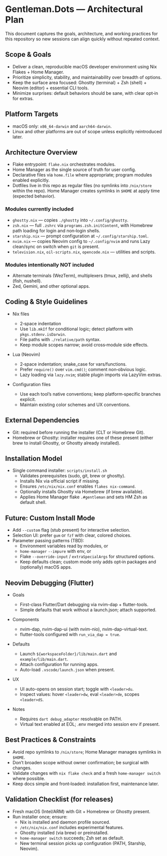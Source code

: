# Gentleman.Dots — Architectural Plan

This document captures the goals, architecture, and working practices for this repository so new sessions can align quickly without repeated context.

## Scope & Goals

- Deliver a clean, reproducible macOS developer environment using Nix Flakes + Home Manager.
- Prioritize simplicity, stability, and maintainability over breadth of options.
- Keep the surface area focused: Ghostty (terminal) + Zsh (shell) + Neovim (editor) + essential CLI tools.
- Minimize surprises: default behaviors should be sane, with clear opt‑in for extras.

## Platform Targets

- macOS only: `x86_64-darwin` and `aarch64-darwin`.
- Linux and other platforms are out of scope unless explicitly reintroduced later.

## Architecture Overview

- Flake entrypoint: `flake.nix` orchestrates modules.
- Home Manager as the single source of truth for user config.
- Declarative files via `home.file` where appropriate; program modules enabled explicitly.
- Dotfiles live in this repo as regular files (no symlinks into `/nix/store` within the repo). Home Manager creates symlinks in `$HOME` at apply time (expected behavior).

### Modules currently included

- `ghostty.nix` — copies `./ghostty` into `~/.config/ghostty`.
- `zsh.nix` — full `.zshrc` via `programs.zsh.initContent`, with Homebrew path loading for login and non‑login shells.
- `starship.nix` — prompt configuration at `~/.config/starship.toml`.
- `nvim.nix` — copies Neovim config to `~/.config/nvim` and runs Lazy clean/sync on switch when `git` is present.
- `television.nix`, `oil-scripts.nix`, `opencode.nix` — utilities and scripts.

### Modules intentionally NOT included

- Alternate terminals (WezTerm), multiplexers (tmux, zellij), and shells (fish, nushell).
- Zed, Gemini, and other optional apps.

## Coding & Style Guidelines

- Nix files
  - 2‑space indentation
  - Use `lib.mkIf` for conditional logic; detect platform with `pkgs.stdenv.isDarwin`.
  - File paths with `./relative/path` syntax.
  - Keep module scopes narrow; avoid cross‑module side effects.

- Lua (Neovim)
  - 2‑space indentation; snake_case for vars/functions.
  - Prefer `require()` over `vim.cmd()`; comment non‑obvious logic.
  - Lazy loading via `lazy.nvim`; stable plugin imports via LazyVim extras.

- Configuration files
  - Use each tool’s native conventions; keep platform‑specific branches explicit.
  - Maintain existing color schemes and UX conventions.

## External Dependencies

- Git: required before running the installer (CLT or Homebrew Git).
- Homebrew or Ghostty: installer requires one of these present (either brew to install Ghostty, or Ghostty already installed).

## Installation Model

- Single command installer: `scripts/install.sh`
  - Validates prerequisites (sudo, git, brew or ghostty).
  - Installs Nix via official script if missing.
  - Ensures `/etc/nix/nix.conf` enables `flakes nix-command`.
  - Optionally installs Ghostty via Homebrew (if brew available).
  - Applies Home Manager flake `.#gentleman` and sets HM Zsh as default shell.

## Future: Custom Install Mode

- Add `--custom` flag (stub present) for interactive selection.
- Selection UI: prefer `gum` or `fzf` with clear, colored choices.
- Parameter passing patterns (TBD):
  - Environment variables read by modules, or
  - `home-manager` `--impure` with env, or
  - Flake `--override-input` / `extraSpecialArgs` for structured options.
  - Keep defaults clean; custom mode only adds opt‑in packages and (optionally) macOS apps.

## Neovim Debugging (Flutter)

- Goals
  - First-class Flutter/Dart debugging via nvim-dap + flutter-tools.
  - Simple defaults that work without a launch.json; attach supported.

- Components
  - nvim-dap, nvim-dap-ui (with nvim-nio), nvim-dap-virtual-text.
  - flutter-tools configured with `run_via_dap = true`.

- Defaults
  - Launch `${workspaceFolder}/lib/main.dart` and `example/lib/main.dart`.
  - Attach configuration for running apps.
  - Auto-load `.vscode/launch.json` when present.

- UX
  - UI auto-opens on session start; toggle with `<leader>du`.
  - Inspect values: hover `<leader>dw`, eval `<leader>de`, scopes `<leader>dS`.

- Notes
  - Requires `dart debug_adapter` resolvable on PATH.
  - Virtual text enabled at EOL; .env merged into session env if present.

## Best Practices & Constraints

- Avoid repo symlinks to `/nix/store`; Home Manager manages symlinks in `$HOME`.
- Don’t broaden scope without owner confirmation; be surgical with changes.
- Validate changes with `nix flake check` and a fresh `home-manager switch` where possible.
- Keep docs simple and front‑loaded: installation first, maintenance later.

## Validation Checklist (for releases)

- Fresh macOS (Intel/ARM) with Git + Homebrew or Ghostty present.
- Run installer once; ensure:
  - Nix is installed and daemon profile sourced.
  - `/etc/nix/nix.conf` includes experimental features.
  - Ghostty installed (via brew) or preinstalled.
  - `home-manager switch` succeeds; Zsh set as default.
  - New terminal session picks up configuration (PATH, Starship, Neovim).
